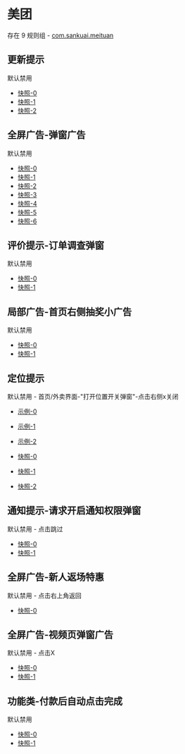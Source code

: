 # 美团

存在 9 规则组 - [com.sankuai.meituan](/src/apps/com.sankuai.meituan.ts)

## 更新提示

默认禁用

- [快照-0](https://i.gkd.li/i/12614559)
- [快照-1](https://i.gkd.li/i/12673132)
- [快照-2](https://i.gkd.li/i/13292635)

## 全屏广告-弹窗广告

默认禁用

- [快照-0](https://i.gkd.li/i/12639717)
- [快照-1](https://i.gkd.li/i/12892626)
- [快照-2](https://i.gkd.li/i/12646768)
- [快照-3](https://i.gkd.li/i/13694877)
- [快照-4](https://i.gkd.li/i/12739204)
- [快照-5](https://i.gkd.li/i/13695703)
- [快照-6](https://i.gkd.li/i/14964911)

## 评价提示-订单调查弹窗

默认禁用

- [快照-0](https://i.gkd.li/i/12639723)
- [快照-1](https://i.gkd.li/i/13682336)

## 局部广告-首页右侧抽奖小广告

默认禁用

- [快照-0](https://i.gkd.li/i/12639815)
- [快照-1](https://i.gkd.li/i/12639734)

## 定位提示

默认禁用 - 首页/外卖界面-"打开位置开关弹窗"-点击右侧x关闭

- [示例-0](https://m.gkd.li/57941037/da856996-b128-486a-a6d4-964183b0c719)
- [示例-1](https://m.gkd.li/57941037/3071d3a4-f8ca-4c6f-8aa2-cf9573dbed3d)
- [示例-2](https://m.gkd.li/57941037/3bb08a42-5d88-4f9d-8cbe-cb913e136ec6)

- [快照-0](https://i.gkd.li/i/14472663)
- [快照-1](https://i.gkd.li/i/12910211)
- [快照-2](https://i.gkd.li/i/14472614)

## 通知提示-请求开启通知权限弹窗

默认禁用 - 点击跳过

- [快照-0](https://i.gkd.li/i/13439134)
- [快照-1](https://i.gkd.li/i/15047918)

## 全屏广告-新人返场特惠

默认禁用 - 点击右上角返回

- [快照-0](https://i.gkd.li/i/13800691)

## 全屏广告-视频页弹窗广告

默认禁用 - 点击X

- [快照-0](https://i.gkd.li/i/14033982)
- [快照-1](https://i.gkd.li/i/14034073)

## 功能类-付款后自动点击完成

默认禁用

- [快照-0](https://i.gkd.li/i/14163717)
- [快照-1](https://i.gkd.li/i/14392284)
